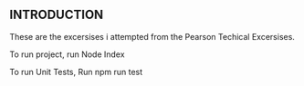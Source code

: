 INTRODUCTION
------------------------------------------------

These are the excersises i attempted from the Pearson Techical Excersises.

To run project, run Node Index

To run Unit Tests, Run npm run test